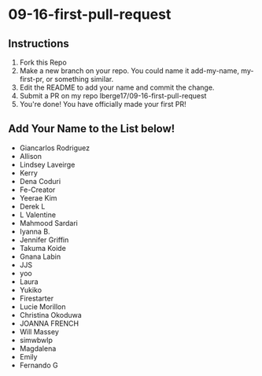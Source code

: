 # 09-16-first-pull-request

## Instructions
1. Fork this Repo
2. Make a new branch on your repo. You could name it add-my-name, my-first-pr, or something similar.
3. Edit the README to add your name and commit the change.
4. Submit a PR on my repo lberge17/09-16-first-pull-request
5. You're done! You have officially made your first PR!

## Add Your Name to the List below!

- Giancarlos Rodriguez
- Allison
- Lindsey Laveirge
- Kerry
- Dena Coduri
- Fe-Creator
- Yeerae Kim
- Derek L
- L Valentine
- Mahmood Sardari
- Iyanna B.
- Jennifer Griffin
- Takuma Koide
- Gnana Labin
- JJS
- yoo
- Laura
- Yukiko
- Firestarter
- Lucie Morillon
- Christina Okoduwa
- JOANNA FRENCH
- Will Massey
- simwbwlp
- Magdalena
- Emily
- Fernando G
